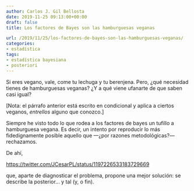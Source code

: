 ```yaml
---
author: Carlos J. Gil Bellosta
date: 2019-11-25 09:13:00+00:00
draft: false
title: Los factores de Bayes son las hamburguesas veganas

url: /2019/11/25/los-factores-de-bayes-son-las-hamburguesas-veganas/
categories:
- estadística
tags:
- estadística bayesiana
- posteriori
---
```





Si eres vegano, vale, come tu lechuga y tu berenjena. Pero, ¿qué necesidad tienes de hamburguesas veganas? ¿Y a qué viene ufanarte de que saben casi igual?







[Nota: el párrafo anterior está escrito en condicional y aplica a ciertos veganos, _entrellos_ alguno que conozco.]







Siempre he visto todo lo que rodea a los factores de bayes un tufillo a hamburguesa vegana. Es decir, un intento por reproducir lo más fidedignamente posible aquello que —¿por razones metodológicas?— rechazamos.







De ahí,








https://twitter.com/JCesarPL/status/1197226533183729669








que, aparte de diagnosticar el problema, propone una mejor solución: se describe la posterior... y tal (y, o fin).



